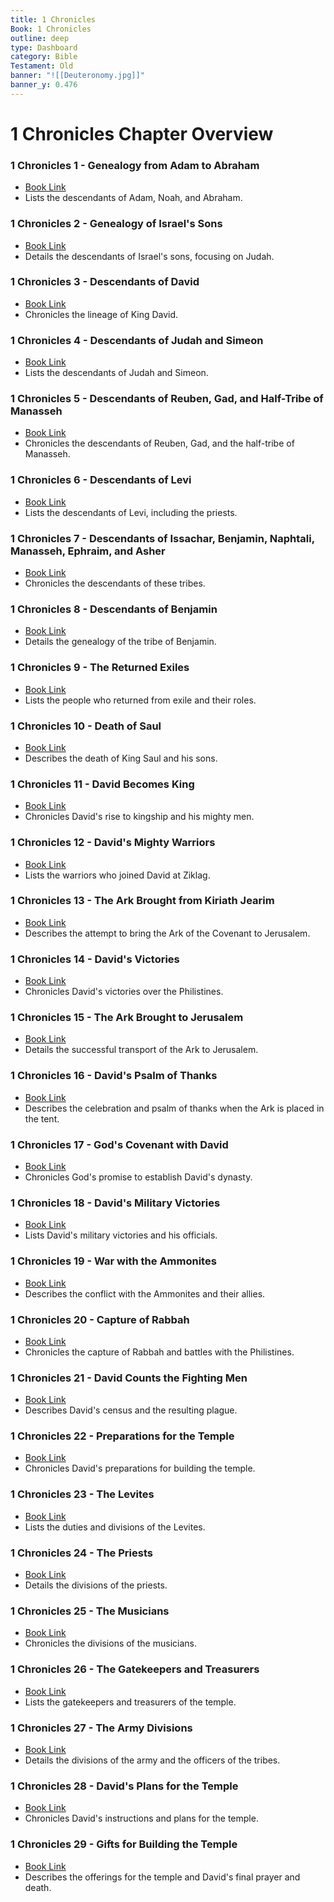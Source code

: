 ```yaml
---
title: 1 Chronicles
Book: 1 Chronicles
outline: deep
type: Dashboard
category: Bible
Testament: Old
banner: "![[Deuteronomy.jpg]]"
banner_y: 0.476
---
```

# 1 Chronicles Chapter Overview

### 1 Chronicles 1 - Genealogy from Adam to Abraham
- [Book Link](./1chr-1)
- Lists the descendants of Adam, Noah, and Abraham.

### 1 Chronicles 2 - Genealogy of Israel's Sons
- [Book Link](./1chr-2)
- Details the descendants of Israel's sons, focusing on Judah.

### 1 Chronicles 3 - Descendants of David
- [Book Link](./1chr-3)
- Chronicles the lineage of King David.

### 1 Chronicles 4 - Descendants of Judah and Simeon
- [Book Link](./1chr-4)
- Lists the descendants of Judah and Simeon.

### 1 Chronicles 5 - Descendants of Reuben, Gad, and Half-Tribe of Manasseh
- [Book Link](./1chr-5)
- Chronicles the descendants of Reuben, Gad, and the half-tribe of Manasseh.

### 1 Chronicles 6 - Descendants of Levi
- [Book Link](./1chr-6)
- Lists the descendants of Levi, including the priests.

### 1 Chronicles 7 - Descendants of Issachar, Benjamin, Naphtali, Manasseh, Ephraim, and Asher
- [Book Link](./1chr-7)
- Chronicles the descendants of these tribes.

### 1 Chronicles 8 - Descendants of Benjamin
- [Book Link](./1chr-8)
- Details the genealogy of the tribe of Benjamin.

### 1 Chronicles 9 - The Returned Exiles
- [Book Link](./1chr-9)
- Lists the people who returned from exile and their roles.

### 1 Chronicles 10 - Death of Saul
- [Book Link](./1chr-10)
- Describes the death of King Saul and his sons.

### 1 Chronicles 11 - David Becomes King
- [Book Link](./1chr-11)
- Chronicles David's rise to kingship and his mighty men.

### 1 Chronicles 12 - David's Mighty Warriors
- [Book Link](./1chr-12)
- Lists the warriors who joined David at Ziklag.

### 1 Chronicles 13 - The Ark Brought from Kiriath Jearim
- [Book Link](./1chr-13)
- Describes the attempt to bring the Ark of the Covenant to Jerusalem.

### 1 Chronicles 14 - David's Victories
- [Book Link](./1chr-14)
- Chronicles David's victories over the Philistines.

### 1 Chronicles 15 - The Ark Brought to Jerusalem
- [Book Link](./1chr-15)
- Details the successful transport of the Ark to Jerusalem.

### 1 Chronicles 16 - David's Psalm of Thanks
- [Book Link](./1chr-16)
- Describes the celebration and psalm of thanks when the Ark is placed in the tent.

### 1 Chronicles 17 - God's Covenant with David
- [Book Link](./1chr-17)
- Chronicles God's promise to establish David's dynasty.

### 1 Chronicles 18 - David's Military Victories
- [Book Link](./1chr-18)
- Lists David's military victories and his officials.

### 1 Chronicles 19 - War with the Ammonites
- [Book Link](./1chr-19)
- Describes the conflict with the Ammonites and their allies.

### 1 Chronicles 20 - Capture of Rabbah
- [Book Link](./1chr-20)
- Chronicles the capture of Rabbah and battles with the Philistines.

### 1 Chronicles 21 - David Counts the Fighting Men
- [Book Link](./1chr-21)
- Describes David's census and the resulting plague.

### 1 Chronicles 22 - Preparations for the Temple
- [Book Link](./1chr-22)
- Chronicles David's preparations for building the temple.

### 1 Chronicles 23 - The Levites
- [Book Link](./1chr-23)
- Lists the duties and divisions of the Levites.

### 1 Chronicles 24 - The Priests
- [Book Link](./1chr-24)
- Details the divisions of the priests.

### 1 Chronicles 25 - The Musicians
- [Book Link](./1chr-25)
- Chronicles the divisions of the musicians.

### 1 Chronicles 26 - The Gatekeepers and Treasurers
- [Book Link](./1chr-26)
- Lists the gatekeepers and treasurers of the temple.

### 1 Chronicles 27 - The Army Divisions
- [Book Link](./1chr-27)
- Details the divisions of the army and the officers of the tribes.

### 1 Chronicles 28 - David's Plans for the Temple
- [Book Link](./1chr-28)
- Chronicles David's instructions and plans for the temple.

### 1 Chronicles 29 - Gifts for Building the Temple
- [Book Link](./1chr-29)
- Describes the offerings for the temple and David's final prayer and death.
